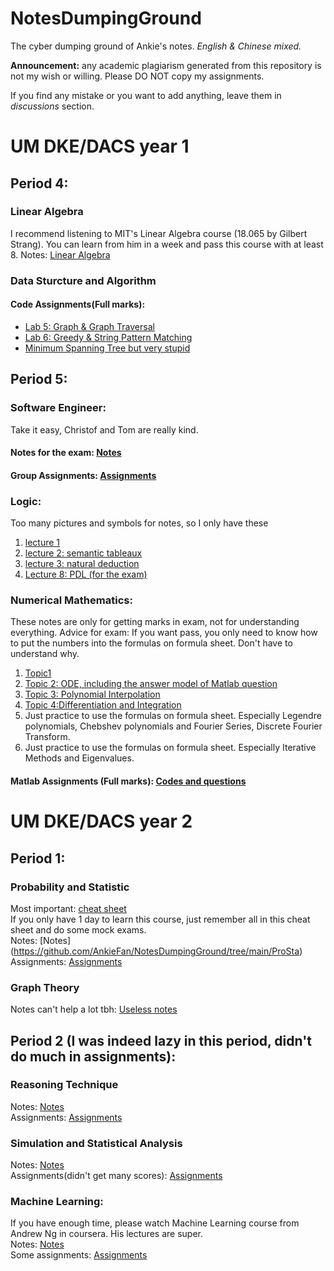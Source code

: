 # NotesDumpingGround
The cyber dumping ground of Ankie's notes. *English & Chinese mixed.*  

**Announcement:** any academic plagiarism generated from this repository is not my wish or willing. Please DO NOT copy my assignments.

If you find any mistake or you want to add anything, leave them in *discussions* section.

# UM DKE/DACS year 1
## Period 4:
### Linear Algebra
I recommend listening to MIT's Linear Algebra course (18.065 by Gilbert Strang). You can learn from him in a week and pass this course with at least 8.
Notes: [Linear Algebra](https://github.com/AnkieFan/NotesDumpingGround/tree/main/LinearAlgebra/NotesFromMITCourse.pdf)

### Data Sturcture and Algorithm
  #### Code Assignments(Full marks):
  + [Lab 5: Graph & Graph Traversal](https://github.com/AnkieFan/NotesDumpingGround/tree/main/DSA/lab5/src)
  + [Lab 6: Greedy & String Pattern Matching](https://github.com/AnkieFan/NotesDumpingGround/tree/main/DSA/lab6/src)
  + [Minimum Spanning Tree but very stupid](https://github.com/AnkieFan/NotesDumpingGround/tree/main/DSA/MST/src)
  
## Period 5:
### Software Engineer:
Take it easy, Christof and Tom are really kind.  
  #### Notes for the exam: [Notes](https://github.com/AnkieFan/NotesDumpingGround/tree/main/SE)
  #### Group Assignments: [Assignments](https://github.com/AnkieFan/NotesDumpingGround/blob/main/SE/Assignments)

### Logic:
  Too many pictures and symbols for notes, so I only have these  
  1. [lecture 1](https://github.com/AnkieFan/NotesDumpingGround/blob/main/Logic/lec1.md)
  2. [lecture 2: semantic tableaux](https://github.com/AnkieFan/NotesDumpingGround/blob/main/Logic/Lec2.md)
  3. [lecture 3: natural deduction](https://github.com/AnkieFan/NotesDumpingGround/blob/main/Logic/Lec3.md)
  4. [Lecture 8: PDL (for the exam)](https://github.com/AnkieFan/NotesDumpingGround/blob/main/Logic/Lec8.md)
  
### Numerical Mathematics:
  These notes are only for getting marks in exam, not for understanding everything.
  Advice for exam: If you want pass, you only need to know how to put the numbers into the formulas on formula sheet. Don't have to understand why.
  1. [Topic1](https://github.com/AnkieFan/NotesDumpingGround/blob/main/Numerical%20Math/Topic1.md)
  2. [Topic 2: ODE, including the answer model of Matlab question](https://github.com/AnkieFan/NotesDumpingGround/blob/main/Numerical%20Math/Topic2.md)
  3. [Topic 3: Polynomial Interpolation](https://github.com/AnkieFan/NotesDumpingGround/blob/main/Numerical%20Math/Topic3.md)
  4. [Topic 4:Differentiation and Integration](https://github.com/AnkieFan/NotesDumpingGround/blob/main/Numerical%20Math/Topic4.md)
  5. Just practice to use the formulas on formula sheet. Especially Legendre polynomials, Chebshev polynomials and Fourier Series, Discrete Fourier Transform.
  6. Just practice to use the formulas on formula sheet. Especially Iterative Methods and Eigenvalues.
  #### Matlab Assignments (Full marks): [Codes and questions](https://github.com/AnkieFan/NotesDumpingGround/tree/main/Numerical%20Math/matlabAssign)

# UM DKE/DACS year 2
## Period 1:
### Probability and Statistic
  Most important: [cheat sheet](https://github.com/AnkieFan/NotesDumpingGround/blob/main/ProSta/cheatsheet.md)  
  If you only have 1 day to learn this course, just remember all in this cheat sheet and do some mock exams.  
  Notes: [Notes] (https://github.com/AnkieFan/NotesDumpingGround/tree/main/ProSta)  
  Assignments: [Assignments](https://github.com/AnkieFan/NotesDumpingGround/tree/main/ProSta/assigns)  
  
### Graph Theory
  Notes can't help a lot tbh: [Useless notes](https://github.com/AnkieFan/NotesDumpingGround/tree/main/GraphTheory)  

## Period 2 (I was indeed lazy in this period, didn't do much in assignments):
### Reasoning Technique
  Notes: [Notes](https://github.com/AnkieFan/NotesDumpingGround/tree/main/RT)  
  Assignments: [Assignments](https://github.com/AnkieFan/NotesDumpingGround/tree/main/RT/assign)  
  
### Simulation and Statistical Analysis
  Notes: [Notes](https://github.com/AnkieFan/NotesDumpingGround/tree/main/SSA)   
  Assignments(didn't get many scores): [Assignments](https://github.com/AnkieFan/NotesDumpingGround/tree/main/SSA/assign)  

### Machine Learning:
  If you have enough time, please watch Machine Learning course from Andrew Ng in coursera. His lectures are super.  
  Notes: [Notes](https://github.com/AnkieFan/NotesDumpingGround/tree/main/ML)  
  Some assignments: [Assignments](https://github.com/AnkieFan/NotesDumpingGround/tree/main/ML/assigns)  
